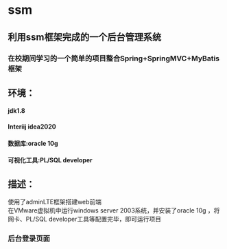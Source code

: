 # ssm
## 利用ssm框架完成的一个后台管理系统<br>

### 在校期间学习的一个简单的项目整合Spring+SpringMVC+MyBatis框架<br>
## 环境：<br>
####  jdk1.8<br>
####  Interiij idea2020<br>
####  数据库:oracle 10g<br>
#### 可视化工具:PL/SQL developer<br>
  
  
## 描述：<br>

  使用了adminLTE框架搭建web前端<br>
  在VMware虚拟机中运行windows server 2003系统，并安装了oracle 10g ，将网卡、PL/SQL developer工具等配置完毕，即可运行项目<br>
  
  
  
### 后台登录页面



